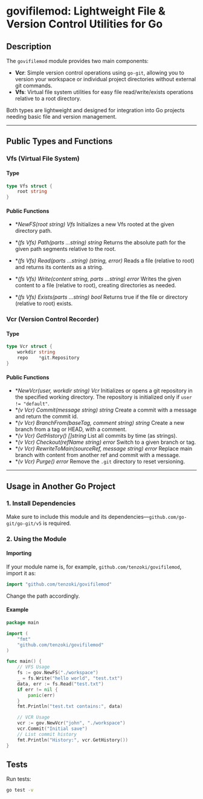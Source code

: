 
# govifilemod: Lightweight File & Version Control Utilities for Go

## Description

The `govifilemod` module provides two main components:

- **Vcr**: Simple version control operations using `go-git`, allowing you to version your workspace or individual project directories without external git commands.
- **Vfs**: Virtual file system utilities for easy file read/write/exists operations relative to a root directory.

Both types are lightweight and designed for integration into Go projects needing basic file and version management.

---

## Public Types and Functions

### Vfs (Virtual File System)

#### Type
```go
type Vfs struct {
    root string
}
```

#### Public Functions

- **NewFS(root string) *Vfs**
  Initializes a new Vfs rooted at the given directory path.

- **(fs *Vfs) Path(parts ...string) string**
  Returns the absolute path for the given path segments relative to the root.

- **(fs *Vfs) Read(parts ...string) (string, error)**
  Reads a file (relative to root) and returns its contents as a string.

- **(fs *Vfs) Write(content string, parts ...string) error**
  Writes the given content to a file (relative to root), creating directories as needed.

- **(fs *Vfs) Exists(parts ...string) bool**
  Returns true if the file or directory (relative to root) exists.

### Vcr (Version Control Recorder)

#### Type
```go
type Vcr struct {
    workdir string
    repo    *git.Repository
}
```

#### Public Functions

- **NewVcr(user, workdir string) *Vcr**
  Initializes or opens a git repository in the specified working directory. The repository is initialized only if `user != "default"`.
- **(v *Vcr) Commit(message string) string**
  Create a commit with a message and return the commit id.
- **(v *Vcr) BranchFrom(baseTag, comment string) string**
  Create a new branch from a tag or HEAD, with a comment.
- **(v *Vcr) GetHistory() []string**
  List all commits by time (as strings).
- **(v *Vcr) Checkout(refName string) error**
  Switch to a given branch or tag.
- **(v *Vcr) RewriteToMain(sourceRef, message string) error**
  Replace main branch with content from another ref and commit with a message.
- **(v *Vcr) Purge() error**
  Remove the `.git` directory to reset versioning.

---

## Usage in Another Go Project

### 1. Install Dependencies

Make sure to include this module and its dependencies—`github.com/go-git/go-git/v5` is required.

### 2. Using the Module

#### Importing

If your module name is, for example, `github.com/tenzoki/govifilemod`, import it as:

```go
import "github.com/tenzoki/govifilemod"
```
Change the path accordingly.

#### Example

```go
package main

import (
    "fmt"
    "github.com/tenzoki/govifilemod"
)

func main() {
    // VFS Usage
    fs := gov.NewFS("./workspace")
    _ = fs.Write("hello world", "test.txt")
    data, err := fs.Read("test.txt")
    if err != nil {
        panic(err)
    }
    fmt.Println("test.txt contains:", data)

    // VCR Usage
    vcr := gov.NewVcr("john", "./workspace")
    vcr.Commit("Initial save")
    // List commit history
    fmt.Println("History:", vcr.GetHistory())
}
```
## Tests

Run tests:

```sh
go test -v
```
